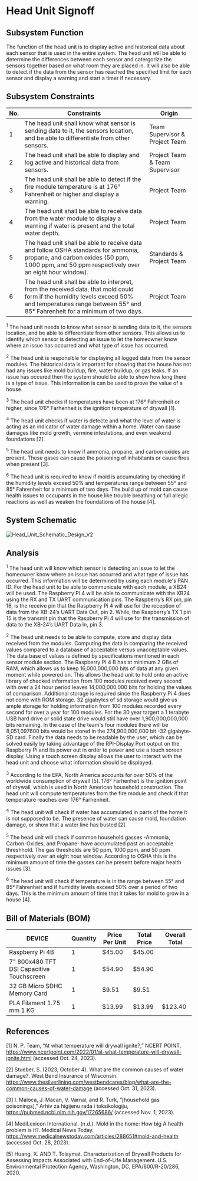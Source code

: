 # Head Unit Signoff

## Subsystem Function
The function of the head unit is to display active and historical data about each sensor that is used in the entire system. The head unit will be able to determine the differences between each sensor and catergorize the sensors together based on what room they are placed in. It will also be able to detect if the data from the sensor has reached the specified limit for each sensor and display a warning and start a timer if necessary. 

## Subsystem Constraints
| No. | Constraints | Origin |
| --- | ----------- | ------ |
|  1  | The head unit shall know what sensor is sending data to it, the sensors location, and be able to differentiate from other sensors. | Team Supervisor & Project Team |
|  2  | The head unit shall be able to display and log active and historical data from sensors. | Project Team & Team Supervisor |
|  3  | The head unit shall be able to detect if the fire module temperature is at 176&#176; Fahrenheit or higher and display a warning. | Project Team |
|  4  | The head unit shall be able to receive data from the water module to display a warning if water is present and the total water depth. | Project Team |
|  5  | The head unit shall be able to receive data and follow OSHA standards for ammonia, propane, and carbon oxides (50 ppm, 1000 ppm, and 50 ppm respectively over an eight hour window). | Standards & Project Team |
|  6  | The head unit shall be able to interpret, from the received data, that mold could form if the humidity levels exceed 50% and temperatures range between 55&#176; and 85&#176; Fahrenheit for a minimum of two days. | Project Team |

<sup>1</sup> The head unit needs to know what sensor is sending data to it, the sensors location, and be able to differentiate from other sensors. This allows us to identify which sensor is detecting an issue to let the homeowner know where an issue has occurred and what type of issue has occurred. 

<sup>2</sup> The head unit is responsible for displaying all logged data from the sensor modules. The historical data is important for showing that the house has not had any issues like mold buildup, fire, water buildup, or gas leaks. If an issue has occured then the system should be able to show how long there is a type of issue. This information is can be used to prove the value of a house.

<sup>3</sup> The head unit checks if temperatures have been at 176&#176; Fahrenheit or higher, since 176&#176; Farhenheit is the ignition temperature of drywall [1]. 

<sup>4</sup> The head unit checks if water is detecte and what the level of water is acting as an indicator of water damage within a home. Water can cause damages like mold growth, vermine infestations, and even weakend foundations [2].

<sup>5</sup> The head unit needs to know if ammonia, propane, and carbon oxides are present. These gases can cause the poisoning of inhabitants or cause fires when present [3]. 

<sup>6</sup> The head unit is required to know if mold is accumulating by checking if the humidity levels exceed 50% and temperatures range between 55&#176; and 85&#176; Fahrenheit for a minimum of two days. The build up of mold can cause health issues to occupants in the house like trouble breathing or full allegic reactions as well as weaken the foundations of the house [4]. 

## System Schematic

![Head_Unit_Schematic_Design_V2](https://github.com/jacksonrwoodard/HouseHealthMonitoring/assets/129080386/b23fee8a-9346-4b98-840e-78da58318e56)



## Analysis

<sup>1</sup> The head unit will know which sensor is detecting an issue to let the homeowner know where an issue has occurred and what type of issue has occurred. This information will be determined by using each module's PAN ID. For the head unit to be able to communicate with each module, a XB24 will be used. The Raspberry Pi 4 will be able to communicate with the XB24 using the RX and TX UART communication pins. The Raspberry’s RX pin, pin 16, is the receive pin that the Raspberry Pi 4 will use for the reception of data from the XB-24’s UART Data Out, pin 2. While, the Raspberry’s TX 1 pin 15 is the transmit pin that the Raspberry Pi 4 will use for the transmission of data to the XB-24’s UART Data In, pin 3. 

<sup>2</sup> The head unit needs to be able to compute, store and display data received from the modules. Computing the data is comparing the received values compared to a database of acceptable versus unacceptable values.
The data base of values is defined by specifications mentioned in each sensor module section. The Raspberry Pi 4 B has at minimum 2 GBs of RAM, which allows us to keep 16,000,000,000 bits of data at any given moment while powered on. This allows the head unit to hold onto an active library of checked information from 100 modules received every second with over a 24 hour period leaves 14,000,000,000 bits for holding the values of comparison. Additional storage is required since the Raspberry Pi 4 does not come with ROM storage. 32 gigabytes of sd storage would give us ample storage for holding information from 100 modules recorded every second for over a year for 100 modules. For the 30 year targert a 1 terabyte USB hard drive or solid state drive would still have over 1,900,000,000,000 bits remaining. In the case of the team's four modules there will be 8,051,097600 bits would be stored in the 274,900,000,000 bit -32 gigabyte- SD card. Finally the data needs to be readable by the user, which can be solved easily by taking advantage of the RPI-Display Port output on the Raspberry Pi and its power out in order to power and use a touch screen display. Using a touch screen display allows the user to interact with the head unit and choose what information should be displayed. 

<sup>3</sup> According to the EPA, North America accounts for over 50% of the worldwide consumption of drywall [5].  176&#176; Farhenheit is the ignition point of drywall, which is used in North American household construction. The head unit will compute temperatures from the fire module and check if that temperature reaches over 176&#176; Farhenheit.

<sup>4</sup> The head unit will check if water has accumulated in parts of the home it is not supposed to be. The presence of water can cause mold, foundation damage, or show that a water line has busted [2].

<sup>5</sup> The head unit will check if common household gasses -Ammonia, Carbon-Oxides, and Propane- have accumulated past an acceptable threshhold. The gas thresholds are 50 ppm, 1000 ppm, and 50 ppm respectively over an eight hour window. According to OSHA this is the minimum amount of time the gasses can be present before major health issues [3].

<sup>6</sup> The head unit will check if temperature is in the range between 55&#176; and 85&#176; Fahrenheit and if humidity levels exceed 50% over a period of two days. This is the minimum amount of time that it takes for mold to grow in a house [4].

## Bill of Materials (BOM)

| DEVICE | Quantity | Price Per Unit | Total Price | Overall Total |
| ------ | -------- | -------------- | ----------- | ----- |
| Raspberry Pi 4B | 1 | $45.00 | $45.00 | |
| 7" 800x480 TFT DSI Capacitive Touchscreen | 1 | $54.90 | $54.90 | |
| 32 GB Micro SDHC Memory Card | 1 | $9.51 | $9.51|  |
| PLA Filament 1.75 mm 1 KG | 1 | $13.99 | $13.99 | $123.40 |


## References
[1] N. P. Team, “At what temperature will drywall ignite?,” NCERT POINT, https://www.ncertpoint.com/2022/01/at-what-temperature-will-drywall-ignite.html (accessed Oct. 24, 2023).

[2] Stueber, S. (2023, October 4). What are the common causes of water damage?. West Bend Insurance of Wisconsin. https://www.thesilverlining.com/westbendcares/blog/what-are-the-common-causes-of-water-damage (accessed Oct. 31, 2023).

[3] I. Maloca, J. Macan, V. Varnai, and R. Turk, “[household gas poisonings],” Arhiv za higijenu rada i toksikologiju, https://pubmed.ncbi.nlm.nih.gov/17265686/ (accessed Nov. 1, 2023).

[4] MediLexicon International. (n.d.). Mold in the home: How big A health problem is it?. Medical News Today. https://www.medicalnewstoday.com/articles/288651#mold-and-health (accessed Oct. 28, 2023).

[5] Huang, X. AND T. Tolaymat. Characterization of Drywall Products for Assessing Impacts Associated with End-of-Life Management. U.S. Environmental Protection Agency, Washington, DC, EPA/600/R-20/286, 2020.
